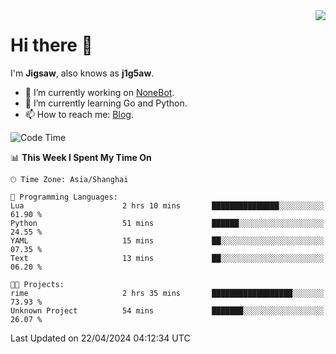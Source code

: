 <a href="#">
  <img align="right" src="https://github-readme-stats.vercel.app/api?username=j1g5awi&count_private=true&show_icons=true&title_color=80070B&text_color=B3B3B3&bg_color=212121&icon_color=80070B" />
</a>

# Hi there 👋

I'm **Jigsaw**, also knows as **j1g5aw**.

- 🔭 I’m currently working on [NoneBot](https://github.com/nonebot).
- 🌱 I’m currently learning Go and Python.
- 📫 How to reach me: [Blog](https://blog.maddestroyer.xyz/).

<!--START_SECTION:waka-->
![Code Time](http://img.shields.io/badge/Code%20Time-1%2C455%20hrs%2053%20mins-blue)

📊 **This Week I Spent My Time On** 

```text
🕑︎ Time Zone: Asia/Shanghai

💬 Programming Languages: 
Lua                      2 hrs 10 mins       ███████████████░░░░░░░░░░   61.90 % 
Python                   51 mins             ██████░░░░░░░░░░░░░░░░░░░   24.55 % 
YAML                     15 mins             ██░░░░░░░░░░░░░░░░░░░░░░░   07.35 % 
Text                     13 mins             ██░░░░░░░░░░░░░░░░░░░░░░░   06.20 % 

🐱‍💻 Projects: 
rime                     2 hrs 35 mins       ██████████████████░░░░░░░   73.93 % 
Unknown Project          54 mins             ███████░░░░░░░░░░░░░░░░░░   26.07 % 
```


 Last Updated on 22/04/2024 04:12:34 UTC
<!--END_SECTION:waka-->
